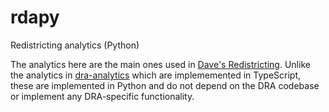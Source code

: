 # rdapy
Redistricting analytics (Python)

The analytics here are the main ones used in [Dave's Redistricting](https://davesredistricting.org/maps#).
Unlike the analytics in [dra-analytics](https://github.com/dra2020/dra-analytics) which are implememented
in TypeScript, these are implemented in Python and do not depend on the DRA codebase or implement any
DRA-specific functionality.
